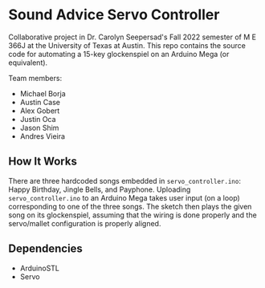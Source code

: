 # Sound Advice Servo Controller  

Collaborative project in Dr. Carolyn Seepersad's Fall 2022 semester of M E 366J at the University of Texas at Austin. This repo contains the source code for automating a 15-key glockenspiel on an Arduino Mega (or equivalent).

Team members:  

- Michael Borja  
- Austin Case  
- Alex Gobert  
- Justin Oca  
- Jason Shim  
- Andres Vieira  

## How It Works  

There are three hardcoded songs embedded in `servo_controller.ino`: Happy Birthday, Jingle Bells, and Payphone. Uploading `servo_controller.ino` to an Arduino Mega takes user input (on a loop) corresponding to one of the three songs. The sketch then plays the given song on its glockenspiel, assuming that the wiring is done properly and the servo/mallet configuration is properly aligned.  

## Dependencies  

- ArduinoSTL  
- Servo  

